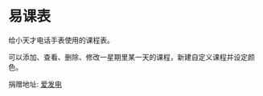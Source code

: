 # 易课表

给小天才电话手表使用的课程表。

可以添加、查看、删除、修改一星期里某一天的课程，新建自定义课程并设定颜色。

捐赠地址: [爱发电](http://afdian.net/@pupilstudio)
